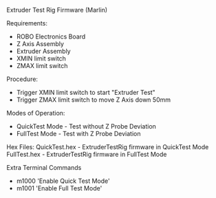 Extruder Test Rig Firmware (Marlin)

Requirements:
- ROBO Electronics Board
- Z Axis Assembly
- Extruder Assembly
- XMIN limit switch
- ZMAX limit switch

Procedure:
- Trigger XMIN limit switch to start "Extruder Test"
- Trigger ZMAX limit switch to move Z Axis down 50mm

Modes of Operation:
- QuickTest Mode - Test without Z Probe Deviation
- FullTest Mode - Test with Z Probe Deviation

Hex Files:
QuickTest.hex - ExtruderTestRig firmware in QuickTest Mode
FullTest.hex - ExtruderTestRig firmware in FullTest Mode

Extra Terminal Commands
- m1000 'Enable Quick Test Mode'
- m1001 'Enable Full Test Mode'
